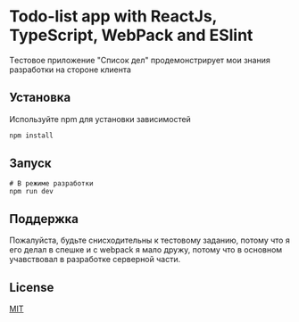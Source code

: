 # Todo-list app with ReactJs, TypeScript, WebPack and ESlint

Tестовое приложение "Список дел" продемонстрирует мои знания разработки на стороне клиента

## Установка

Используйте npm для установки зависимостей

```bash
npm install
```

## Запуск

```
# В режиме разработки
npm run dev
```

## Поддержка

Пожалуйста, будьте снисходительны к тестовому заданию, потому что я его делал в спешке и с webpack я мало дружу, потому что в основном учавствовал в разработке серверной части.

## License

[MIT](https://choosealicense.com/licenses/mit/)